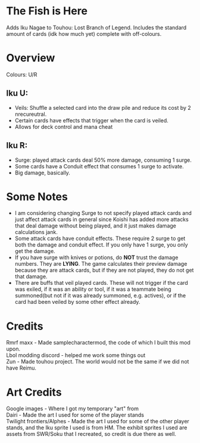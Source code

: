 
# The Fish is Here

Adds Iku Nagae to Touhou: Lost Branch of Legend.
Includes the standard amount of cards (idk how much yet) complete with off-colours.

# Overview

Colours: U/R  

## Iku U:

- Veils: Shuffle a selected card into the draw pile and reduce its cost by 2 nrecureutral.
- Certain cards have effects that trigger when the card is veiled.  
- Allows for deck control and mana cheat
  
## Iku R:

- Surge: played attack cards deal 50% more damage, consuming 1 surge.
- Some cards have a Conduit effect that consumes 1 surge to activate.
- Big damage, basically.
  
# Some Notes

- I am considering changing Surge to not specify played attack cards and just affect attack cards in general since
Koishi has added more attacks that deal damage without being played, and it just makes damage calculations jank.  
- Some attack cards have conduit effects. These require 2 surge to get both the damage and conduit effect.
If you only have 1 surge, you only get the damage.
- If you have surge with knives or potions, do **NOT** trust the damage numbers. They are **LYING**.
The game calculates their preview damage because they are attack cards, but if they are not played, they do not get that damage.
- There are buffs that veil played cards. These will not trigger if the card was exiled, if it was an ability or tool, if it was a teammate
being summoned(but not if it was already summoned, e.g. actives), or if the card had been veiled by some other effect already.

# Credits

Rmrf maxx - Made samplecharactermod, the code of which I built this mod upon.  
Lbol modding discord - helped me work some things out  
Zun - Made touhou project. The world would not be the same if we did not have Reimu.  

# Art Credits

Google images - Where I got my temporary "art" from  
Dairi - Made the art I used for some of the player stands  
Twilight frontiers/Alphes - Made the art I used for some of the other player stands, 
and the Iku sprite I used is from HM. The exhibit sprites I used are assets from SWR/Soku 
that I recreated, so credit is due there as well.
